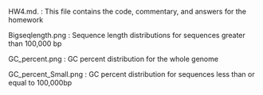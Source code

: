 HW4.md. : This file contains the code, commentary, and answers for the homework

Bigseqlength.png : Sequence length distributions for sequences greater than 100,000 bp

GC_percent.png : GC percent distribution for the whole genome

GC_percent_Small.png : GC percent distribution for sequences less than or equal to 100,000bp
